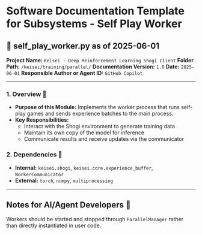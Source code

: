 # Software Documentation Template for Subsystems - Self Play Worker

## 📘 self_play_worker.py as of 2025-06-01

**Project Name:** `Keisei - Deep Reinforcement Learning Shogi Client`
**Folder Path:** `/keisei/training/parallel/`
**Documentation Version:** `1.0`
**Date:** `2025-06-01`
**Responsible Author or Agent ID:** `GitHub Copilot`

---

### 1. Overview 📜

* **Purpose of this Module:**
  Implements the worker process that runs self-play games and sends experience batches to the main process.
* **Key Responsibilities:**
  - Interact with the Shogi environment to generate training data
  - Maintain its own copy of the model for inference
  - Communicate results and receive updates via the communicator

### 2. Dependencies 🔗

* **Internal:** `keisei.shogi`, `keisei.core.experience_buffer`, `WorkerCommunicator`
* **External:** `torch`, `numpy`, `multiprocessing`

---

## Notes for AI/Agent Developers 🧠

Workers should be started and stopped through `ParallelManager` rather than directly instantiated in user code.
